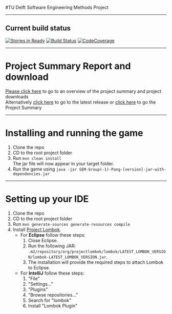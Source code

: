 #TU Delft Software Engineering Methods Project

---

## Current build status
[![Stories in Ready](https://badge.waffle.io/Fastjur/SEM-Project.png?label=ready&title=Ready)](https://waffle.io/Fastjur/SEM-Project)
[![Build Status](https://travis-ci.org/Fastjur/SEM-Project.svg?branch=master)](https://travis-ci.org/Fastjur/SEM-Project)
[![CodeCoverage](https://codecov.io/gh/Fastjur/SEM-Project/branch/master/graph/badge.svg)](https://codecov.io/gh/Fastjur/SEM-Project)

---

# Project Summary Report and download

[Please click here](https://fastjur.github.io/SEM-Project) to go to an overview of the project summary and project downloads  
Alternatively [click here](https://github.com/Fastjur/SEM-Project/releases) to go to the latest release or [click here](https://fastjur.github.io/SEM-Project/site/) to go the Project Summary

---

# Installing and running the game

1. Clone the repo
2. CD to the root project folder
3. Run `mvn clean install`  
The jar file will now appear in your target folder.
4. Run the game using `java -jar SEM-Group(-1)-Pang-[version]-jar-with-dependencies.jar`

---

# Setting up your IDE

1. Clone the repo
2. CD to the root project folder
3. Run `mvn generate-sources generate-resources compile`
4. Install [Project Lombok](https://projectlombok.org/).
	* For **Eclipse** follow these steps:
		1. Close Eclipse.
		1. Run the following JAR: `.m2/repository/org/projectlombok/lombok/LATEST_LOMBOK_VERSION/lombok-LATEST_LOMBOK_VERSION.jar`.
		1. The installation will provide the required steps to attach Lombok to Eclipse.
	* For **IntelliJ** follow these steps:
		1. "File"
		1. "Settings..."
		1. "Plugins"
		1. "Browse repositories..."
		1. Search for "lombok"
		1. Install "Lombok Plugin"
